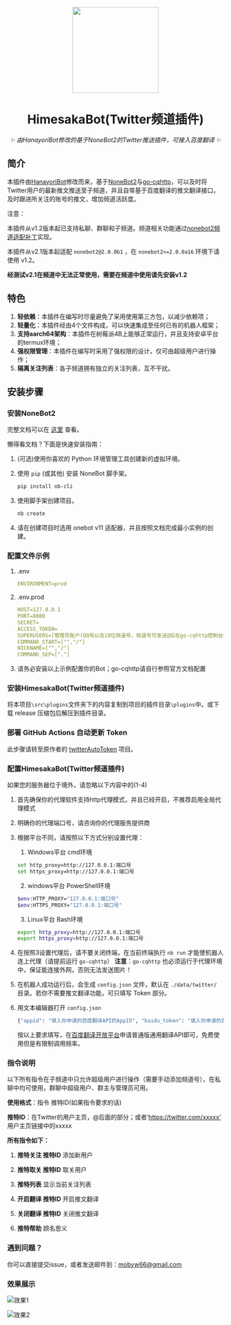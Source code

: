 <!-- markdownlint-disable MD033 MD041-->
<p align="center">
  <img src="https://cdn.jsdelivr.net/gh/mobyw/images@main/Comics/Himesaka.png" width="200" height="200"/>
</p>

<div align="center">

# HimesakaBot(Twitter频道插件)
<!-- markdownlint-disable-next-line MD036 -->
_✨ 由HanayoriBot修改的基于NoneBot2的Twitter推送插件，可接入百度翻译 ✨_

</div>

## 简介

本插件由[HanayoriBot](https://github.com/kanomahoro/nonebot-twitter)修改而来，基于[NoneBot2](https://github.com/nonebot/nonebot2)与[go-cqhttp](https://github.com/Mrs4s/go-cqhttp)，可以及时将Twitter用户的最新推文推送至子频道，并且自带基于百度翻译的推文翻译接口，及时跟进所关注的账号的推文，增加频道活跃度。

注意：

本插件从v1.2版本起已支持私聊、群聊和子频道。频道相关功能通过[nonebot2频道适配补丁](https://gist.github.com/mnixry/57033047be55956e2168284bcf0bd4b6)实现。

本插件从v2.1版本起适配 `nonebot2@2.0.0b1` ，在 `nonebot2<=2.0.0a16` 环境下请使用 v1.2。

**经测试v2.1在频道中无法正常使用，需要在频道中使用请先安装v1.2**

## 特色

1. **轻依赖**：本插件在编写时尽量避免了采用使用第三方包，以减少依赖项；
2. **轻量化**：本插件经由4个文件构成，可以快速集成至任何已有的机器人框架；
3. **支持aarch64架构**：本插件在树莓派4B上能够正常运行，并且支持安卓平台的termux环境；
4. **强权限管理**：本插件在编写时采用了强权限的设计，仅可由超级用户进行操作；
5. **隔离关注列表**：各子频道拥有独立的关注列表，互不干扰。

## 安装步骤

### 安装NoneBot2

完整文档可以在 [这里](https://v2.nonebot.dev/) 查看。

懒得看文档？下面是快速安装指南：

1. (可选)使用你喜欢的 Python 环境管理工具创建新的虚拟环境。

2. 使用 `pip` (或其他) 安装 NoneBot 脚手架。

   ```bash
   pip install nb-cli
   ```

3. 使用脚手架创建项目。

   ```bash
   nb create
   ```

4. 请在创建项目时选用 onebot v11 适配器，并且按照文档完成最小实例的创建。

### 配置文件示例

1. .env
   ```yml
   ENVIRONMENT=prod
   ```

2. .env.prod
   ```yml
   HOST=127.0.0.1
   PORT=8080
   SECRET=
   ACCESS_TOKEN=
   SUPERUSERS=[管理员账户(QQ号以及18位频道号，频道号可发送@后在go-cqhttp控制台获得)]
   COMMAND_START=["","/"]
   NICKNAME=["","/"]
   COMMAND_SEP=["."]
   ```

3. 请务必安装以上示例配置你的Bot；go-cqhttp请自行参照官方文档配置

### 安装HimesakaBot(Twitter频道插件)

将本项目`\src\plugins`文件夹下的内容复制到项目的插件目录`\plugins`中。或下载 release 压缩包后解压到插件目录。

### 部署 GitHub Actions 自动更新 Token

此步骤请转至原作者的 [twitterAutoToken](https://github.com/kanomahoro/twitterAutoToken) 项目。

### 配置HimesakaBot(Twitter频道插件)

如果您的服务器位于境外，请忽略以下内容中的(1-4)

1. 首先确保你的代理软件支持http代理模式，并且已经开启，不推荐启用全局代理模式

2. 明确你的代理端口号，请咨询你的代理服务提供商

3. 根据平台不同，请按照以下方式分别设置代理：

   1. Windows平台 cmd环境
   ```bash
   set http_proxy=http://127.0.0.1:端口号  
   set https_proxy=http://127.0.0.1:端口号  
   ```

   2. windows平台 PowerShell环境
   ```bash
   $env:HTTP_PROXY="127.0.0.1:端口号"  
   $env:HTTPS_PROXY="127.0.0.1:端口号" 
   ```

   3. Linux平台 Bash环境
   ```bash
   export http_proxy=http://127.0.0.1:端口号 
   export https_proxy=http://127.0.0.1:端口号 
   ```

4. 在按照3设置代理后，请不要关闭终端，在当前终端执行 `nb run` 才能使机器人连上代理（请提前运行 `go-cqhttp`）
   **注意**：`go-cqhttp` 也必须运行于代理环境中，保证能连接外网，否则无法发送图片！

5. 在机器人成功运行后，会生成 `config.json` 文件，默认在 `./data/twitter/` 目录。若你不需要推文翻译功能，可只填写 Token 部分。

6. 用文本编辑器打开 `config.json`
   ```bash
   {"appid": "填入你申请的百度翻译API的AppID", "baidu_token": "填入你申请的百度翻译API的密钥", ,"api_url":"推特Token更新地址"}
   ```
   按以上要求填写，在[百度翻译开放平台](https://api.fanyi.baidu.com/)申请普通版通用翻译API即可，免费使用但是有限制调用频率。

### 指令说明

以下所有指令在子频道中只允许超级用户进行操作（需要手动添加频道号），在私聊中均可使用，群聊中超级用户、群主与管理员可用。

**使用格式**：指令 推特ID(如果指令要求的话) 

**推特ID**：在Twitter的用户主页，@后面的部分；或者‘https://twitter.com/xxxxx’ 用户主页链接中的xxxxx

**所有指令如下：**

1. **推特关注 推特ID**
   添加新用户

2. **推特取关 推特ID**
   取关用户

3. **推特列表**
   显示当前关注列表

4. **开启翻译 推特ID**
   开启推文翻译

5. **关闭翻译 推特ID**
   关闭推文翻译

6.  **推特帮助**
   顾名思义

### 遇到问题？

你可以直接提交issue，或者发送邮件到：mobyw66@gmail.com

### 效果展示

![效果1](https://cdn.jsdelivr.net/gh/mobyw/images@main/Screenshots/Screenshot_0.jpg)

![效果2](https://cdn.jsdelivr.net/gh/mobyw/images@main/Screenshots/Screenshot_1.jpg)
